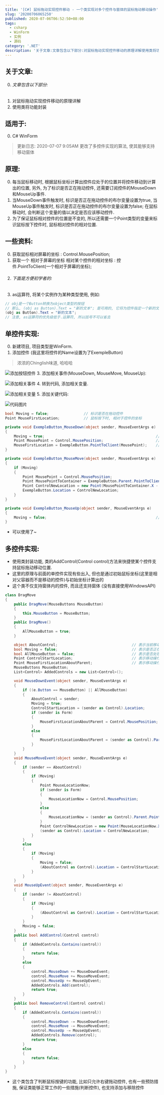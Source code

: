 ```yaml
---
title: '[C#] 鼠标拖动实现控件移动 - 一个类实现对多个控件与窗体的鼠标拖动移动操作'
slug: '20200706065250'
published: 2020-07-06T06:52:50+08:00
tags:
  - csharp
  - WinForm 
  - 实例 
  - 源码
category: '.NET'
description: '关于文章:文章包含以下部分:对鼠标拖动实现控件移动的原理详解使用类将功能封装适用于:C# WinForm原理:每当鼠标移动时, 根据鼠标坐标计算出控件应处于的位置并将控件移动到计算出的位置, 另外, 为了标识是否正在拖动控件, 还需要订阅控件的MouseDown和MouseUp事件.当MouseDown事件触发时, 标识是否正在拖动控件的布尔变量设置为true, 当MouseUp事件触发时, 标识是否正在拖动控件的布尔变量设置为false; 在鼠标移动时, 会判断这个变量的值以'
---
```



## 关于文章:

0. ###### 文章包含以下部分:
1. 对鼠标拖动实现控件移动的原理详解
2. 使用类将功能封装

## 适用于:

0. C# WinForm

> 更新日志: 2020-07-07 9:05AM 更改了多控件实现的算法, 使其能够支持移动窗体

## 原理:

0. 每当鼠标移动时, 根据鼠标坐标计算出控件应处于的位置并将控件移动到计算出的位置, 另外, 为了标识是否正在拖动控件, 还需要订阅控件的MouseDown和MouseUp事件.
1. 当MouseDown事件触发时, 标识是否正在拖动控件的布尔变量设置为true, 当MouseUp事件触发时, 标识是否正在拖动控件的布尔变量设置为false; 在鼠标移动时, 会判断这个变量的值以决定是否应该移动控件.
2. 为了保证鼠标相对控件的位置是不变的, 所以还需要一个Point类型的变量来标识鼠标按下控件时, 鼠标相对控件的相对位置.

## 一些资料:

0. 获取鼠标相对屏幕的坐标 :  Control.MousePosition;
1. 获取一个 相对于屏幕的坐标 相对某个控件的相对坐标 : 控件.PointToClient(一个相对于屏幕的坐标);
2.  ###### 下面是方便初学者的:
3. as运算符, 将某个实例作为某种类型使用, 例如:


```csharp
// obj是一个Button转换为object类型的按钮
// 那么, (obj as Button).Text = "新的文本"; 是可用的, 它将为控件指定一个新的文本
(obj as Button).Text = "新的文本";
// 注意, as运算符的优先级低于.运算符, 所以括号不可以省去
```

## 单控件实现:

0. 新建项目, 项目类型是WinForm.
1. 添加控件 (我这里将控件的Name设置为了ExempleButton)

> 浓浓的Chinglish味道, 哈哈哈


![添加按钮控件](/images/20200706052109567.png)
3. 添加相关事件(MouseDown, MouseMove, MouseUp):

![添加相关事件](/images/20200706052323882.png)
4. 转到代码, 添加相关变量.

![添加相关变量](/images/20200706052556910.png)
5. 添加关键代码:

![代码图片](/images/20200706054641301.png)


```csharp
bool Moving = false;                // 标识是否在拖动控件
Point MouseFirstLocation;           // 鼠标按下时, 相对于控件的坐标

private void ExempleButton_MouseDown(object sender, MouseEventArgs e)
{
    Moving = true;                                                   // 表示进入拖动控件的状态
    Point MousePoint = Control.MousePosition;                        // 获取鼠标相对屏幕的坐标
    MouseFirstLocation = ExempleButton.PointToClient(MousePoint);    // 获取坐标相对于控件的相对坐标并赋值给MouseFirstLocation
}

private void ExempleButton_MouseMove(object sender, MouseEventArgs e)
{
    if (Moving)
    {
        Point MousePoint = Control.MousePosition;                                                                                                   // 获取鼠标相对屏幕的坐标
        Point MousePointToContainer = ExempleButton.Parent.PointToClient(MousePoint);                                                               // 获取鼠标相对控件父容器的坐标
        Point ControlNewLocation = new Point(MousePointToContainer.X - MouseFirstLocation.X, MousePointToContainer.Y - MouseFirstLocation.Y);       // 计算控件应处于的, 新的坐标
        ExempleButton.Location = ControlNewLocation;                                                                                                // 移动控件
    }
}

private void ExempleButton_MouseUp(object sender, MouseEventArgs e)
{
    Moving = false;                                                  // 脱离拖动控件的状态
}
```

 - 可以使用了~

## 多控件实现:

- 使用类封装功能, 类的AddControl(Control control)方法来快捷使某个控件支持鼠标拖动移动位置.
- 这里的原理与前面的单控件实现有些出入, 但也是通过初始鼠标坐标(这里是相对父容器而不是移动的控件)与初始坐标计算出的
- 这个类不仅支持窗体内的控件, 而且还支持窗体 (没有直接使用WindowsAPI)

```csharp
class DragMove
{
    public DragMove(MouseButtons MouseButton)
    {
        this.MouseButton = MouseButton;
    }
    public DragMove()
    {
        AllMouseButton = true;
    }

    object AboutControl;                                  // 表示当前移动控件操作是针对哪个控件的
    bool Moving = false;                                  // 表示是否正在移动控件
    bool AllMouseButton = false;                          // 表示是否处理所有按钮
    Point ControlStartLocation;                           // 表示移动操作时, 控件的初始位置
    Point MouseFirstLocationAboutParent;                  // 表示移动操作时, 鼠标的初始位置
    MouseButtons MouseButton;
    List<Control> AddedControls = new List<Control>();

    void MouseDownEvent(object sender, MouseEventArgs e)
    {
        if ((e.Button == MouseButton) || AllMouseButton)
        {
            AboutControl = sender;
            Moving = true;
            ControlStartLocation = (sender as Control).Location;
            if (sender is Form)
            {
                MouseFirstLocationAboutParent = Control.MousePosition;
            }
            else
            {
                MouseFirstLocationAboutParent = (sender as Control).Parent.PointToClient(Control.MousePosition);
            }
        }
    }
    void MouseMoveEvent(object sender, MouseEventArgs e)
    {
        if (sender == AboutControl)
        {
            if (Moving)
            {
                Point MouseLocationNow;
                if (sender is Form)
                {
                    MouseLocationNow = Control.MousePosition;
                }
                else
                {
                    MouseLocationNow = (sender as Control).Parent.PointToClient(Control.MousePosition);
                }
                Point ControlNewLocation = new Point(MouseLocationNow.X - MouseFirstLocationAboutParent.X + ControlStartLocation.X, MouseLocationNow.Y - MouseFirstLocationAboutParent.Y + ControlStartLocation.Y);
                (sender as Control).Location = ControlNewLocation;
            }
        }
        else
        {
            if (Moving)
            {
                Moving = false;
                (AboutControl as Control).Location = ControlStartLocation;
            }
        }
    }
    void MouseUpEvent(object sender, MouseEventArgs e)
    {
        if (sender != AboutControl)
        {
            if (Moving)
            {
                (AboutControl as Control).Location = ControlStartLocation;
            }
        }
        Moving = false;
    }
    public bool AddControl(Control control)
    {
        if (AddedControls.Contains(control))
        {
            return false;
        }
        else
        {
            control.MouseDown += MouseDownEvent;
            control.MouseMove += MouseMoveEvent;
            control.MouseUp += MouseUpEvent;
            AddedControls.Add(control);
            return true;
        }
    }
    public bool RemoveControl(Control control)
    {
        if (AddedControls.Contains(control))
        {
            control.MouseDown -= MouseDownEvent;
            control.MouseMove -= MouseMoveEvent;
            control.MouseUp -= MouseUpEvent;
            AddedControls.Remove(control);
            return true;
        }
        else
        {
            return false;
        }
    }
}
```

- 这个类包含了判断鼠标按键的功能, 比如只允许右键拖动控件, 也有一些预防措施, 保证类能够正常工作的一些措施(判断控件), 也支持添加与移除控件

